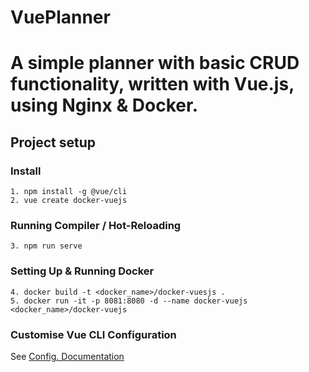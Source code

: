 # VuePlanner
# A simple planner with basic CRUD functionality, written with Vue.js, using Nginx & Docker.
## Project setup
### Install
```
1. npm install -g @vue/cli
2. vue create docker-vuejs
```
### Running Compiler / Hot-Reloading
```
3. npm run serve
```
### Setting Up & Running Docker
```
4. docker build -t <docker_name>/docker-vuesjs .
5. docker run -it -p 8081:8080 -d --name docker-vuejs <docker_name>/docker-vuejs
```
### Customise Vue CLI Configuration
See [Config. Documentation](https://cli.vuejs.org/config/)